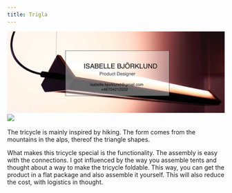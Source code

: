 ```yaml
---
title: Trigla
---
```

![](hero.jpg)
![](below.png)

The tricycle is mainly inspired by hiking. The form comes from the mountains in the alps, thereof the triangle shapes.
 
What makes this tricycle special is the functionality. The assembly is easy with the connections. 
I got influenced by the way you assemble tents and thought about a way to make the tricycle foldable. 
This way, you can get the product in a flat package and also assemble it yourself. 
This will also reduce the cost, with logistics in thought.
